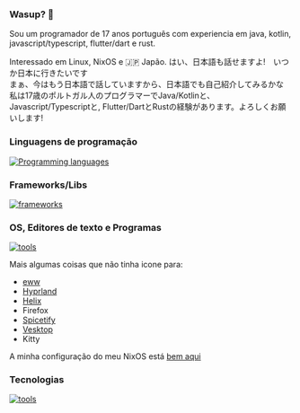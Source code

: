 ### Wasup? 👋

Sou um programador de 17 anos português com experiencia em java, kotlin, javascript/typescript, flutter/dart e rust.

Interessado em Linux, NixOS e 🇯🇵 Japão. はい、日本語も話せますよ!　いつか日本に行きたいです  
まぁ、今はもう日本語で話していますから、日本語でも自己紹介してみるかな  
私は17歳のポルトガル人のプログラマーでJava/Kotlinと、Javascript/Typescriptと, Flutter/DartとRustの経験があります。よろしくお願いします!  
### Linguagens de programação

[![Programming languages](https://skillicons.dev/icons?i=c,css,dart,html,js,nix,nodejs,ts,rust)](https://skillicons.dev)

### Frameworks/Libs

[![frameworks](https://skillicons.dev/icons?i=actix,flutter,svelte,tailwind)](https://skillicons.dev)

### OS, Editores de texto e Programas

[![tools](https://skillicons.dev/icons?i=linux,nix,neovim,vscode,discord)](https://skillicons.dev)

Mais algumas coisas que não tinha icone para:

- [eww](/elkowar/eww)
- [Hyprland](https://hyprland.org)
- [Helix](https://helix-editor.org)
- Firefox
- [Spicetify](https://spicetify.app/)
- [Vesktop](/Vencord/Vesktop)
- Kitty

A minha configuração do meu NixOS está [bem aqui](https://github.com/coffeeispower/nix-configuration)
### Tecnologias

[![tools](https://skillicons.dev/icons?i=git,github,idea,mysql,pnpm,postgres,redis,sentry,wasm,mongodb,githubactions)](https://skillicons.dev)
